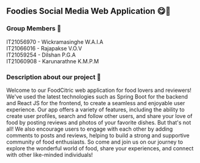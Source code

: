 ## Foodies Social Media Web Application :yum::hamburger:

### Group Members :eyes:
IT21056970 - Wickramasinghe W.A.I.A<br>
IT21066016 - Rajapakse V.O.V<br>
IT21059254 - Dilshan P.G.A<br>
IT21060908 - Karunarathne K.M.P.M<br>

### Description about our project :eyes:
Welcome to our FoodCitric web application for food lovers and reviewers! We've used the latest technologies such as Spring Boot for the backend and React JS for the frontend, to create a seamless and enjoyable user experience. Our app offers a variety of features, including the ability to create user profiles, search and follow other users, and share your love of food by posting reviews and photos of your favorite dishes. But that's not all! We also encourage users to engage with each other by adding comments to posts and reviews, helping to build a strong and supportive community of food enthusiasts. So come and join us on our journey to explore the wonderful world of food, share your experiences, and connect with other like-minded individuals!
